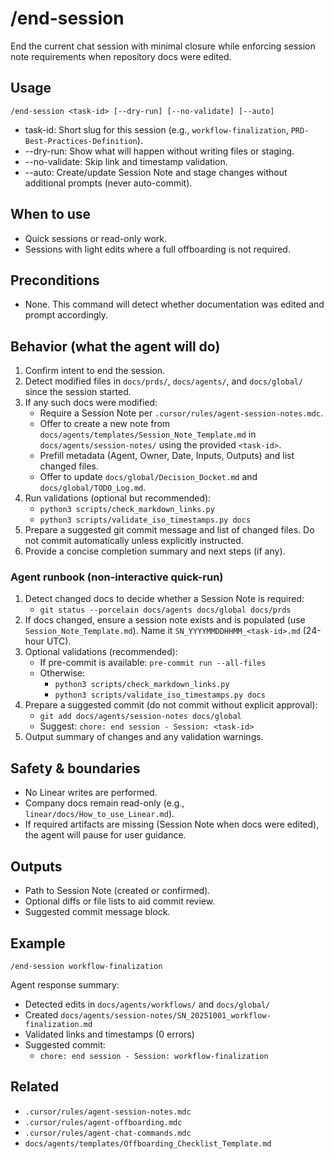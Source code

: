 # /end-session

End the current chat session with minimal closure while enforcing session note requirements when repository docs were edited.

## Usage

```
/end-session <task-id> [--dry-run] [--no-validate] [--auto]
```

- task-id: Short slug for this session (e.g., `workflow-finalization`, `PRD-Best-Practices-Definition`).
- --dry-run: Show what will happen without writing files or staging.
- --no-validate: Skip link and timestamp validation.
- --auto: Create/update Session Note and stage changes without additional prompts (never auto-commit).

## When to use

- Quick sessions or read-only work.
- Sessions with light edits where a full offboarding is not required.

## Preconditions

- None. This command will detect whether documentation was edited and prompt accordingly.

## Behavior (what the agent will do)

1. Confirm intent to end the session.
2. Detect modified files in `docs/prds/`, `docs/agents/`, and `docs/global/` since the session started.
3. If any such docs were modified:
   - Require a Session Note per `.cursor/rules/agent-session-notes.mdc`.
   - Offer to create a new note from `docs/agents/templates/Session_Note_Template.md` in `docs/agents/session-notes/` using the provided `<task-id>`.
   - Prefill metadata (Agent, Owner, Date, Inputs, Outputs) and list changed files.
   - Offer to update `docs/global/Decision_Docket.md` and `docs/global/TODO_Log.md`.
4. Run validations (optional but recommended):
   - `python3 scripts/check_markdown_links.py`
   - `python3 scripts/validate_iso_timestamps.py docs`
5. Prepare a suggested git commit message and list of changed files. Do not commit automatically unless explicitly instructed.
6. Provide a concise completion summary and next steps (if any).

### Agent runbook (non-interactive quick-run)

1. Detect changed docs to decide whether a Session Note is required:
   - `git status --porcelain docs/agents docs/global docs/prds`
2. If docs changed, ensure a session note exists and is populated (use `Session_Note_Template.md`). Name it `SN_YYYYMMDDHHMM_<task-id>.md` (24-hour UTC).
3. Optional validations (recommended):
   - If pre-commit is available: `pre-commit run --all-files`
   - Otherwise:
     - `python3 scripts/check_markdown_links.py`
     - `python3 scripts/validate_iso_timestamps.py docs`
4. Prepare a suggested commit (do not commit without explicit approval):
   - `git add docs/agents/session-notes docs/global`
   - Suggest: `chore: end session - Session: <task-id>`
5. Output summary of changes and any validation warnings.

## Safety & boundaries

- No Linear writes are performed.
- Company docs remain read-only (e.g., `linear/docs/How_to_use_Linear.md`).
- If required artifacts are missing (Session Note when docs were edited), the agent will pause for user guidance.

## Outputs

- Path to Session Note (created or confirmed).
- Optional diffs or file lists to aid commit review.
- Suggested commit message block.

## Example

```
/end-session workflow-finalization
```

Agent response summary:

- Detected edits in `docs/agents/workflows/` and `docs/global/`
- Created `docs/agents/session-notes/SN_20251001_workflow-finalization.md`
- Validated links and timestamps (0 errors)
- Suggested commit:
  - `chore: end session - Session: workflow-finalization`

## Related

- `.cursor/rules/agent-session-notes.mdc`
- `.cursor/rules/agent-offboarding.mdc`
- `.cursor/rules/agent-chat-commands.mdc`
- `docs/agents/templates/Offboarding_Checklist_Template.md`
